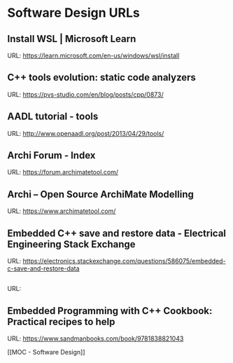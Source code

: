 # Software Design URLs

## Install WSL | Microsoft Learn
URL: https://learn.microsoft.com/en-us/windows/wsl/install
## C++ tools evolution: static code analyzers
URL: https://pvs-studio.com/en/blog/posts/cpp/0873/
## AADL tutorial - tools
URL: http://www.openaadl.org/post/2013/04/29/tools/
## Archi Forum - Index
URL: https://forum.archimatetool.com/
## Archi – Open Source ArchiMate Modelling
URL: https://www.archimatetool.com/
## Embedded C++ save and restore data - Electrical Engineering Stack Exchange
URL: https://electronics.stackexchange.com/questions/586075/embedded-c-save-and-restore-data
## 
URL: 
## Embedded Programming with C++ Cookbook: Practical recipes to help
URL: https://www.sandmanbooks.com/book/9781838821043

[[MOC - Software Design]]